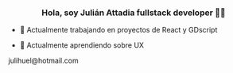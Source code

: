 
### <div align="center">Hola, soy Julián Attadia fullstack developer 👨‍💻</div>  
  

- 🔭 Actualmente trabajando en proyectos de React y GDscript
  
- 🌱 Actualmente aprendiendo sobre UX   
  
<div>julihuel@hotmail.com</div>

